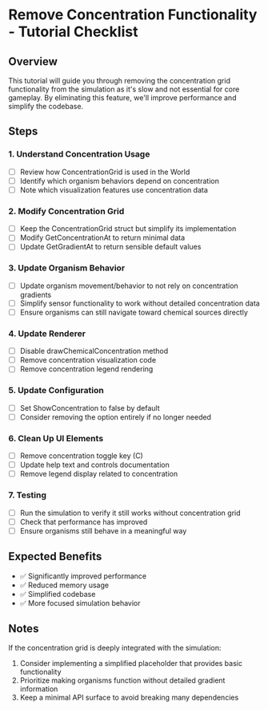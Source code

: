 # Remove Concentration Functionality - Tutorial Checklist

## Overview
This tutorial will guide you through removing the concentration grid functionality from the simulation as it's slow and not essential for core gameplay. By eliminating this feature, we'll improve performance and simplify the codebase.

## Steps

### 1. Understand Concentration Usage
- [ ] Review how ConcentrationGrid is used in the World
- [ ] Identify which organism behaviors depend on concentration
- [ ] Note which visualization features use concentration data

### 2. Modify Concentration Grid
- [ ] Keep the ConcentrationGrid struct but simplify its implementation
- [ ] Modify GetConcentrationAt to return minimal data
- [ ] Update GetGradientAt to return sensible default values

### 3. Update Organism Behavior
- [ ] Update organism movement/behavior to not rely on concentration gradients
- [ ] Simplify sensor functionality to work without detailed concentration data
- [ ] Ensure organisms can still navigate toward chemical sources directly

### 4. Update Renderer
- [ ] Disable drawChemicalConcentration method
- [ ] Remove concentration visualization code
- [ ] Remove concentration legend rendering

### 5. Update Configuration
- [ ] Set ShowConcentration to false by default
- [ ] Consider removing the option entirely if no longer needed

### 6. Clean Up UI Elements
- [ ] Remove concentration toggle key (C)
- [ ] Update help text and controls documentation
- [ ] Remove legend display related to concentration

### 7. Testing
- [ ] Run the simulation to verify it still works without concentration grid
- [ ] Check that performance has improved
- [ ] Ensure organisms still behave in a meaningful way

## Expected Benefits
- ✅ Significantly improved performance
- ✅ Reduced memory usage
- ✅ Simplified codebase
- ✅ More focused simulation behavior

## Notes
If the concentration grid is deeply integrated with the simulation:
1. Consider implementing a simplified placeholder that provides basic functionality
2. Prioritize making organisms function without detailed gradient information
3. Keep a minimal API surface to avoid breaking many dependencies 